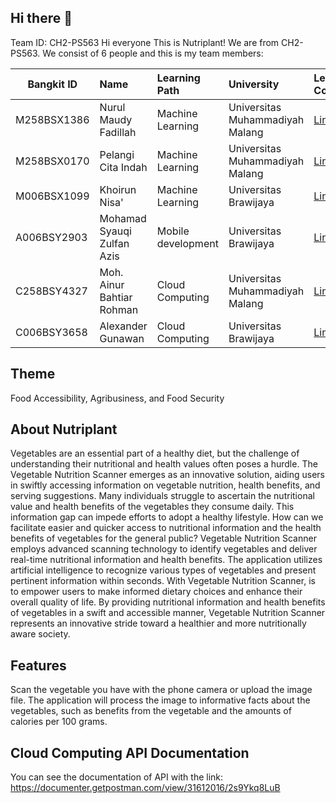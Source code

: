 ## Hi there 👋
Team ID: CH2-PS563
Hi everyone This is Nutriplant! We are from CH2-PS563. We consist of 6 people and this is my team members: 

| Bangkit ID  | Name                      | Learning Path       |                University                    | Let's Connect |
| ----------- |:------------------------- |:------------------- |:-------------------------------------------- |:--------- |
| M258BSX1386 | Nurul Maudy Fadillah          | Machine Learning    | Universitas Muhammadiyah Malang              | <a href="https://www.linkedin.com/in/nurul-maudy-fadillah-661ba2221/">Linkedin</a> |
| M258BSX0170 | Pelangi Cita Indah | Machine Learning    | Universitas Muhammadiyah Malang | <a href="https://www.linkedin.com/in/pelangicitaindah/">Linkedin</a> |
| M006BSX1099 | Khoirun Nisa'        | Machine Learning    | Universitas Brawijaya | <a href="https://www.linkedin.com/in/khoirun-nisa-70909b260/">Linkedin</a> |
| A006BSY2903 | Mohamad Syauqi Zulfan Azis | Mobile development  | Universitas Brawijaya              | <a href="https://www.linkedin.com/in/syauqi-azis/">Linkedin</a> |
| C258BSY4327 | Moh. Ainur Bahtiar Rohman | Cloud Computing     | Universitas Muhammadiyah Malang              | <a href="https://www.linkedin.com/in/moh-ainur-bahtiar-rohman-a1333b1b3/">Linkedin</a> |
| C006BSY3658 | Alexander Gunawan  | Cloud Computing     | Universitas Brawijaya              | <a href="https://www.linkedin.com/in/alexander-gunawan-411634234/">Linkedin</a> |


## Theme
Food Accessibility, Agribusiness, and Food Security

## About Nutriplant
 <p>Vegetables are an essential part of a healthy diet, but the challenge of understanding their nutritional and health values often poses a hurdle. The Vegetable Nutrition Scanner emerges as an innovative solution, aiding users in swiftly accessing information on vegetable nutrition, health benefits, and serving suggestions. Many individuals struggle to ascertain the nutritional value and health benefits of the vegetables they consume daily. This information gap can impede efforts to adopt a healthy lifestyle. How can we facilitate easier and quicker access to nutritional information and the health benefits of vegetables for the general public? Vegetable Nutrition Scanner employs advanced scanning technology to identify vegetables and deliver real-time nutritional information and health benefits. The application utilizes artificial intelligence to recognize various types of vegetables and present pertinent information within seconds. With Vegetable Nutrition Scanner, is to empower users to make informed dietary choices and enhance their overall quality of life. By providing nutritional information and health benefits of vegetables in a swift and accessible manner, Vegetable Nutrition Scanner represents an innovative stride toward a healthier and more nutritionally aware society.<p/>

## Features
<p>Scan the vegetable you have with the phone camera or upload the image file. The application will process the image to informative facts about the vegetables, such as benefits from the vegetable and the amounts of calories per 100 grams.
</p>

## Cloud Computing API Documentation
You can see the documentation of API with the link: https://documenter.getpostman.com/view/31612016/2s9Ykq8LuB 


